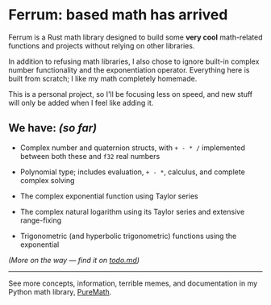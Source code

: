# **Ferrum:** based math has arrived

Ferrum is a Rust math library designed to build some **very cool** math-related functions and projects without relying on other libraries.

In addition to refusing math libraries, I also chose to ignore built-in complex number functionality and the exponentiation operator. Everything here is built from scratch; I like my math completely homemade.

This is a personal project, so I'll be focusing less on speed,
and new stuff will only be added when I feel like adding it.

## **We have:** *(so far)*

- Complex number and quaternion structs, with `+ - * /` implemented between both these and `f32` real numbers

- Polynomial type; includes evaluation, `+ - *`, calculus, and complete complex solving

- The complex exponential function using Taylor series

- The complex natural logarithm using its Taylor series and extensive range-fixing

- Trigonometric (and hyperbolic trigonometric) functions using the exponential

*(More on the way — find it on
[todo.md](./todo.md))*

---

See more concepts, information, terrible memes, and documentation in my Python math library, [PureMath](https://github.com/nptnl/puremath).
